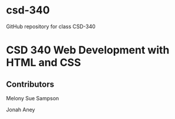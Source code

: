 # csd-340
GitHub repository for class CSD-340
# CSD 340 Web Development with HTML and CSS
## Contributors
Melony Sue Sampson

Jonah Aney
